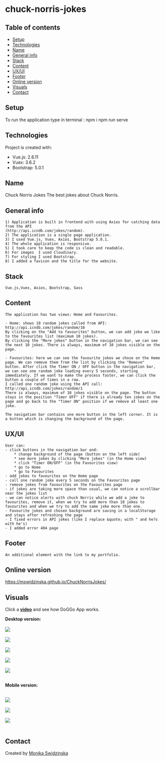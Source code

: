 # chuck-norris-jokes

## Table of contents

-   [Setup](#setup)
-   [Technologies](#technologies)
-   [Name](#name)
-   [General info](#general-info)
-   [Stack](#stack)
-   [Content](#content)
-   [UX/UI](#uxui)
-   [Footer](#footer)
-   [Online version](#online-version)
-   [Visuals](#visuals)
-   [Contact](#contact)

## Setup

To run the application type in terminal :
npm i
npm run serve

## Technologies

Project is created with:

-   Vue.js: 2.6.11
-   Vuex: 3.6.2
-   Bootstrap: 5.0.1

## Name

Chuck Norris Jokes
The best jokes about Chuck Norris.

## General info

    1) Application is built in frontend with using Axios for catching data from the API
    (http://api.icndb.com/jokes/random).
    2) The application is a single page application.
    3) I used Vue.js, Vuex, Axios, Bootstrap 5.0.1.
    4) The whole application is responsive.
    5) I took care to keep the code is clean and readable.
    6) For images  I used Cloudinary.
    7) For styling I used Bootstrap.
    8) I added a favicon and the title for the website.

## Stack

    Vue.js,Vuex, Axios, Bootstrap, Sass

## Content

    The application has two views: Home and Favourites.

    - Home: shows 10 random jokes called from API: http://api.icndb.com/jokes/random/10
    By clicking on the "Add to favourites" button, we can add joke we like to the favourites list (maximum 10 jokes).
    By clicking the "More jokes" button in the navigation bar, we can see the next 10 jokes. There is always, maximum of 10 jokes visible on the page.

    - Favourites: here we can see the favourite jokes we chose on the Home page. We can remove them from the list by clicking the "Remove" button. After click the Timer ON / OFF button in the navigation bar, we can see one random joke loading every 5 seconds, starting immediately. If we want to make the process faster, we can click the button a couple of times in a row.
    I called one random joke using the API call: http://api.icndb.com/jokes/random/1
    There is always, maximum of 10 jokes visible on the page. The button stays in the position "Timer OFF" if there is already ten jokes on the page and go back to the "Timer ON" position if we remove at least one joke.

    The navigation bar contains one more button in the left corner. It is a button which is changing the background of the page.

## UX/UI

    User can:
    - click buttons in the navigation bar and:
        * change background of the page (button on the left side)
        * see more jokes by clicking "More jokes" (in the Home view)
        * click "Timer ON/OFF" (in the Favourites view)
        * go to Home
        * go to Favourites
    - add jokes to favourites on the Home page
    - call one random joke every 5 seconds on the Favourites page
    - remove jokes from favourites on the Favourites page
    - if jokes are taking more space than usual, we can notice a scrollbar near the jokes list
    - we can notice alerts with chuck Norris while we add a joke to favourites, remove it, when we try to add more than 10 jokes to favourites and when we try to add the same joke more than one.
    - Favourite jokes and chosen background are saving in a localStorage and stays after refreshing the page
    - I fixed errors in API jokes (like I replace &quote; with " and he?s with he's)
    - I added error 404 page

## Footer

    An additional element with the link to my portfolio.

## Online version

<a href="https://mswidzinska.github.io/ChuckNorrisJokes/">https://mswidzinska.github.io/ChuckNorrisJokes/</a>

## Visuals

Click a <a href="https://youtu.be/0OLYROgiJqk"><b>video</b></a> and see how DoGGo App works.

<b>Desktop version:</b>
<br><br>
<img src="https://res.cloudinary.com/mokaweb/image/upload/c_scale,w_800/v1621110419/ChuckNorrisJokes/CN1.png" />
<br><br>
<img src="https://res.cloudinary.com/mokaweb/image/upload/c_scale,w_800/v1621110413/ChuckNorrisJokes/CN2.png" />
<br><br>
<img src="https://res.cloudinary.com/mokaweb/image/upload/c_scale,w_800/v1621110411/ChuckNorrisJokes/CN3.png" />
<br><br>
<img src="https://res.cloudinary.com/mokaweb/image/upload/c_scale,w_800/v1621110415/ChuckNorrisJokes/CN4.png" />
<br><br>
<img src="https://res.cloudinary.com/mokaweb/image/upload/c_scale,w_800/v1621112184/ChuckNorrisJokes/CN5.png" />
<br><br>

<b>Mobile version:</b>
<br><br>

<img src="https://res.cloudinary.com/mokaweb/image/upload/c_scale,w_200/v1621112066/ChuckNorrisJokes/CN1-mobile.png" />
<br><br>
<img src="https://res.cloudinary.com/mokaweb/image/upload/c_scale,w_200/v1621112067/ChuckNorrisJokes/CN2-mobile.png" />
<br><br>
<img src="https://res.cloudinary.com/mokaweb/image/upload/c_scale,w_200/v1621112519/ChuckNorrisJokes/CN3-mobile.png" />
<br><br>

## Contact

Created by <a href="https://monikaswidzinska.netlify.app">Monika Swidzinska</a>
